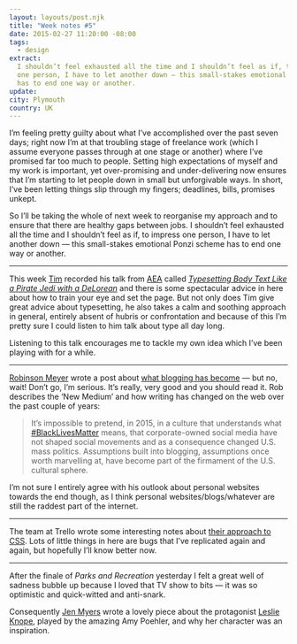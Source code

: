 ```yaml
---
layout: layouts/post.njk
title: "Week notes #5"
date: 2015-02-27 11:20:00 -08:00
tags:
  - design
extract:
  I shouldn’t feel exhausted all the time and I shouldn’t feel as if, to impress
  one person, I have to let another down — this small-stakes emotional Ponzi scheme
  has to end one way or another.
update:
city: Plymouth
country: UK
---
```


I’m feeling pretty guilty about what I’ve accomplished over the past seven days; right now I’m at that troubling stage of freelance work (which I assume everyone passes through at one stage or another) where I’ve promised far too much to people. Setting high expectations of myself and my work is important, yet over-promising and under-delivering now ensures that I’m starting to let people down in small but unforgivable ways. In short, I’ve been letting things slip through my fingers; deadlines, bills, promises unkept.

So I’ll be taking the whole of next week to reorganise my approach and to ensure that there are healthy gaps between jobs. I shouldn’t feel exhausted all the time and I shouldn’t feel as if, to impress one person, I have to let another down — this small-stakes emotional Ponzi scheme has to end one way or another.

---

This week [Tim](http://twitter.com/timbrown) recorded his talk from [AEA](http://aneventapart.com/) called [_Typesetting Body Text Like a Pirate Jedi with a DeLorean_](https://vimeo.com/ondemand/bodytext) and there is some spectacular advice in here about how to train your eye and set the page. But not only does Tim give great advice about typesetting, he also takes a calm and soothing approach in general, entirely absent of hubris or confrontation and because of this I’m pretty sure I could listen to him talk about type all day long.

Listening to this talk encourages me to tackle my own idea which I’ve been playing with for a while.

---

[Robinson Meyer](http://twitter.com/yayitsrob) wrote a post about [what blogging has become](http://www.theatlantic.com/technology/archive/2015/02/what-blogging-has-become/386201/) — but no, wait! Don’t go, I’m serious. It’s really, very good and you should read it. Rob describes the ‘New Medium’ and how writing has changed on the web over the past couple of years:

> It’s impossible to pretend, in 2015, in a culture that understands what [#BlackLivesMatter](https://stories.californiasunday.com/2015-03-01/black-lives-matter/) means, that corporate-owned social media have not shaped social movements and as a consequence changed U.S. mass politics. Assumptions built into blogging, assumptions once worth marvelling at, have become part of the firmament of the U.S. cultural sphere.

I’m not sure I entirely agree with his outlook about personal websites towards the end though, as I think personal websites/blogs/whatever are still the raddest part of the internet.

---

The team at Trello wrote some interesting notes about [their approach to CSS](https://gist.github.com/bobbygrace/9e961e8982f42eb91b80). Lots of little things in here are bugs that I’ve replicated again and again, but hopefully I’ll know better now.

---

After the finale of _Parks and Recreation_ yesterday I felt a great well of sadness bubble up because I loved that TV show to bits — it was so optimistic and quick-witted and anti-snark.

Consequently [Jen Myers](https://twitter.com/antiheroine) wrote a lovely piece about the protagonist [Leslie Knope](http://thereportmargins.com/on-leslie-knope.html), played by the amazing Amy Poehler, and why her character was an inspiration.

